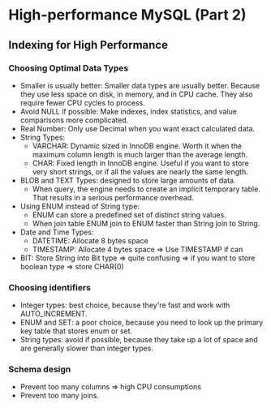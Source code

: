# High-performance MySQL (Part 2)

## Indexing for High Performance

### Choosing Optimal Data Types
- Smaller is usually better: Smaller data types are usually better. Because they use less space on disk, in memory, and in CPU cache. They also require fewer CPU cycles to process.
- Avoid NULL if possible: Make indexes, index statistics, and value comparisons more complicated.
- Real Number: Only use Decimal when you want exact calculated data.
- String Types:
  - VARCHAR: Dynamic sized in InnoDB engine. Worth it when the maximum column length is much larger than the average length.
  - CHAR: Fixed length in InnoDB engine. Useful if you want to store very short strings, or if all the values are nearly the same length.
- BLOB and TEXT Types: designed to store large amounts of data.
  - When query, the engine needs to create an implicit temporary table. That results in a serious performance overhead.
- Using ENUM instead of String type:
  - ENUM can store a predefined set of distinct string values.
  - When join table ENUM join to ENUM faster than String join to String.
- Date and Time Types:
  - DATETIME: Allocate 8 bytes space
  - TIMESTAMP: Allocate 4 bytes space => Use TIMESTAMP if can
- BIT: Store String into Bit type => quite confusing => if you want to store boolean type => store CHAR(0)

### Choosing identifiers
- Integer types: best choice, because they're fast and work with AUTO_INCREMENT.
- ENUM and SET: a poor choice, because you need to look up the primary key table that stores enum or set.
- String types: avoid if possible, because they take up a lot of space and are generally slower than integer types.

### Schema design
- Prevent too many columns => high CPU consumptions
- Prevent too many joins.

